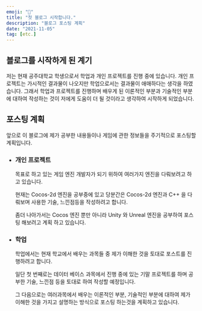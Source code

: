 ```yaml
---
emoji: "👋"
title: "첫 블로그 시작합니다."
description: "블로그 포스팅 계획"
date: "2021-11-05"
tag: [etc.]
---
```


## 블로그를 시작하게 된 계기

저는 현재 공주대학교 학생으로서 학업과 개인 프로젝트를 진행 중에 있습니다. 개인 프로젝트는 가시적인 결과물이 나오지만
학업으로서는 결과물이 애매하다는 생각을 하였습니다. 그래서 학업과 프로젝트를 진행하며 배우게 된 이론적인 부분과 기술적인 부분에
대하여 작성하는 것이 저에게 도움이 더 될 것이라고 생각하여 시작하게 되었습니다.

## 포스팅 계획

앞으로 이 블로그에 제가 공부한 내용들이나 게임에 관한 정보들을 주기적으로 포스팅할 계획입니다.

-   ### 개인 프로젝트

    목표로 하고 있는 게임 엔진 개발자가 되기 위하여 여러가지 엔진을 다뤄보려고 하고 있습니다.

    현재는 Cocos-2d 엔진을 공부중에 있고 당분간은 Cocos-2d 엔진과 C++ 을 다뤄보며 사용한 기술, 느낀점등을 작성하려고 합니다.

    좀더 나아가서는 Cocos 엔진 뿐만 아니라 Unity 와 Unreal 엔진을 공부하여 포스팅 해보려고 계획 하고 있습니다.

-   ### 학업

    학업에서는 현재 학교에서 배우는 과목들 중 제가 이해한 것을 토대로 포스트를 진행하려고 합니다.

    일단 첫 번째로는 데이터 베이스 과목에서 진행 중에 있는 기말 프로젝트를 하며 공부한 기술, 느낀점 등을 토대로 하여
    작성할 예정입니다.

    그 다음으로는 여러과목에서 배우는 이론적인 부분, 기술적인 부분에 대하여 제가 이해한 것을 가지고
    설명하는 방식으로 포스팅 하는것을 계획하고 있습니다.

##
